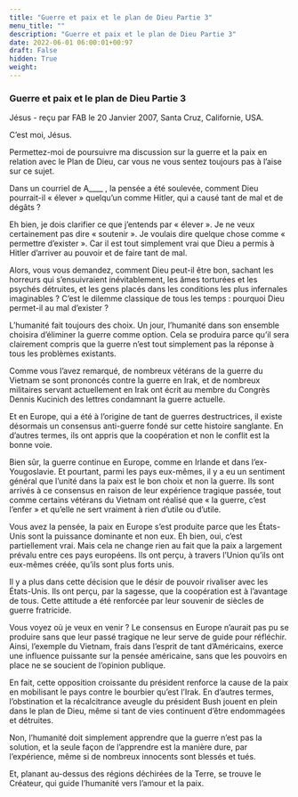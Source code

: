 ```yaml
---
title: "Guerre et paix et le plan de Dieu Partie 3"
menu_title: ""
description: "Guerre et paix et le plan de Dieu Partie 3"
date: 2022-06-01 06:00:01+00:97
draft: False
hidden: True
weight:
---
```

### Guerre et paix et le plan de Dieu Partie 3

Jésus - reçu par FAB le 20 Janvier 2007, Santa Cruz, Californie, USA.

C’est moi, Jésus.

Permettez-moi de poursuivre ma discussion sur la guerre et la paix en relation avec le Plan de Dieu, car vous ne vous sentez toujours pas à l’aise sur ce sujet.

Dans un courriel de A____ , la pensée a été soulevée, comment Dieu pourrait-il « élever » quelqu’un comme Hitler, qui a causé tant de mal et de dégâts ?

Eh bien, je dois clarifier ce que j’entends par « élever ». Je ne veux certainement pas dire « soutenir ». Je voulais dire quelque chose comme « permettre d’exister ». Car il est tout simplement vrai que Dieu a permis à Hitler d’arriver au pouvoir et de faire tant de mal.

Alors, vous vous demandez, comment Dieu peut-il être bon, sachant les horreurs qui s’ensuivraient inévitablement, les âmes torturées et les psychés détruites, et les gens placés dans les conditions les plus infernales imaginables ? C’est le dilemme classique de tous les temps : pourquoi Dieu permet-il au mal d’exister ?

L’humanité fait toujours des choix. Un jour, l’humanité dans son ensemble choisira d’éliminer la guerre comme option. Cela se produira parce qu’il sera clairement compris que la guerre n’est tout simplement pas la réponse à tous les problèmes existants.

Comme vous l’avez remarqué, de nombreux vétérans de la guerre du Vietnam se sont prononcés contre la guerre en Irak, et de nombreux militaires servant actuellement en Irak ont écrit au membre du Congrès Dennis Kucinich des lettres condamnant la guerre actuelle.

Et en Europe, qui a été à l’origine de tant de guerres destructrices, il existe désormais un consensus anti-guerre fondé sur cette histoire sanglante. En d’autres termes, ils ont appris que la coopération et non le conflit est la bonne voie.

Bien sûr, la guerre continue en Europe, comme en Irlande et dans l’ex-Yougoslavie. Et pourtant, parmi les pays eux-mêmes, il y a eu un sentiment général que l’unité dans la paix est le bon choix et non la guerre. Ils sont arrivés à ce consensus en raison de leur expérience tragique passée, tout comme certains vétérans du Vietnam ont réalisé que « la guerre, c’est l’enfer » et qu’elle ne sert vraiment à rien d’utile ou d’utile.

Vous avez la pensée, la paix en Europe s’est produite parce que les États-Unis sont la puissance dominante et non eux. Eh bien, oui, c’est partiellement vrai. Mais cela ne change rien au fait que la paix a largement prévalu entre ces pays européens. Ils ont perçu, à travers l’Union qu’ils ont eux-mêmes créée, qu’ils sont plus forts unis.

Il y a plus dans cette décision que le désir de pouvoir rivaliser avec les États-Unis. Ils ont perçu, par la sagesse, que la coopération est à l’avantage de tous. Cette attitude a été renforcée par leur souvenir de siècles de guerre fratricide.

Vous voyez où je veux en venir ? Le consensus en Europe n’aurait pas pu se produire sans que leur passé tragique ne leur serve de guide pour réfléchir. Ainsi, l’exemple du Vietnam, frais dans l’esprit de tant d’Américains, exerce une influence puissante sur la pensée américaine, sans que les pouvoirs en place ne se soucient de l’opinion publique.

En fait, cette opposition croissante du président renforce la cause de la paix en mobilisant le pays contre le bourbier qu’est l’Irak. En d’autres termes, l’obstination et la récalcitrance aveugle du président Bush jouent en plein dans le plan de Dieu, même si tant de vies continuent d’être endommagées et détruites.

Non, l’humanité doit simplement apprendre que la guerre n’est pas la solution, et la seule façon de l’apprendre est la manière dure, par l’expérience, même si de nombreux innocents sont blessés et tués.

Et, planant au-dessus des régions déchirées de la Terre, se trouve le Créateur, qui guide l’humanité vers l’amour et la paix.